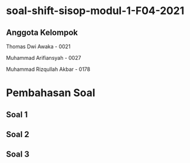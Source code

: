 # soal-shift-sisop-modul-1-F04-2021

## Anggota Kelompok
Thomas Dwi Awaka - 0021

Muhammad Arifiansyah - 0027

Muhammad Rizqullah Akbar - 0178

# Pembahasan Soal
## Soal 1

## Soal 2

## Soal 3
